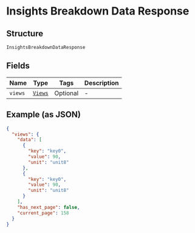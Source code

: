 
# Insights Breakdown Data Response

## Structure

`InsightsBreakdownDataResponse`

## Fields

| Name | Type | Tags | Description |
|  --- | --- | --- | --- |
| `views` | [`Views`](../../doc/models/views.md) | Optional | - |

## Example (as JSON)

```json
{
  "views": {
    "data": [
      {
        "key": "key0",
        "value": 90,
        "unit": "unit8"
      },
      {
        "key": "key0",
        "value": 90,
        "unit": "unit8"
      }
    ],
    "has_next_page": false,
    "current_page": 158
  }
}
```

